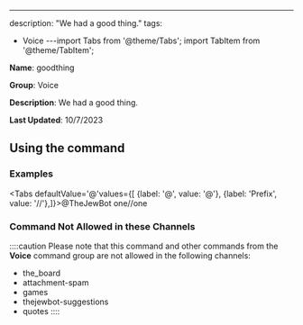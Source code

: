 ---
description: "We had a good thing."
tags:
  - Voice
---import Tabs from '@theme/Tabs';
import TabItem from '@theme/TabItem';

**Name**: goodthing

**Group**: Voice

**Description**: We had a good thing.

**Last Updated**: 10/7/2023

## Using the command

### Examples
<Tabs defaultValue='@'values={[ {label: '@', value: '@'}, {label: 'Prefix', value: '//'},]}><TabItem value='@'>@TheJewBot one</TabItem><TabItem value='//'>//one</TabItem></Tabs>

### Command Not Allowed in these Channels
::::caution Please note that this command and other commands from the **Voice** command group are not allowed in the following channels:
- the_board
- attachment-spam
- games
- thejewbot-suggestions
- quotes
::::
